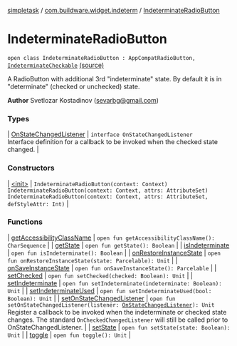 [simpletask](../../index.md) / [com.buildware.widget.indeterm](../index.md) / [IndeterminateRadioButton](.)

# IndeterminateRadioButton

`open class IndeterminateRadioButton : AppCompatRadioButton, `[`IndeterminateCheckable`](../-indeterminate-checkable/index.md) [(source)](https://github.com/mpcjanssen/simpletask-android/blob/master/src/main/java/com/buildware/widget/indeterm/IndeterminateRadioButton.java#L19)

A RadioButton with additional 3rd "indeterminate" state. By default it is in "determinate" (checked or unchecked) state.

**Author**
Svetlozar Kostadinov (sevarbg@gmail.com)

### Types

| [OnStateChangedListener](-on-state-changed-listener/index.md) | `interface OnStateChangedListener`<br>Interface definition for a callback to be invoked when the checked state changed. |

### Constructors

| [&lt;init&gt;](-init-.md) | `IndeterminateRadioButton(context: Context)`<br>`IndeterminateRadioButton(context: Context, attrs: AttributeSet)`<br>`IndeterminateRadioButton(context: Context, attrs: AttributeSet, defStyleAttr: Int)` |

### Functions

| [getAccessibilityClassName](get-accessibility-class-name.md) | `open fun getAccessibilityClassName(): CharSequence` |
| [getState](get-state.md) | `open fun getState(): Boolean` |
| [isIndeterminate](is-indeterminate.md) | `open fun isIndeterminate(): Boolean` |
| [onRestoreInstanceState](on-restore-instance-state.md) | `open fun onRestoreInstanceState(state: Parcelable): Unit` |
| [onSaveInstanceState](on-save-instance-state.md) | `open fun onSaveInstanceState(): Parcelable` |
| [setChecked](set-checked.md) | `open fun setChecked(checked: Boolean): Unit` |
| [setIndeterminate](set-indeterminate.md) | `open fun setIndeterminate(indeterminate: Boolean): Unit` |
| [setIndeterminateUsed](set-indeterminate-used.md) | `open fun setIndeterminateUsed(bool: Boolean): Unit` |
| [setOnStateChangedListener](set-on-state-changed-listener.md) | `open fun setOnStateChangedListener(listener: `[`OnStateChangedListener`](-on-state-changed-listener/index.md)`): Unit`<br>Register a callback to be invoked when the indeterminate or checked state changes. The standard `OnCheckedChangedListener` will still be called prior to OnStateChangedListener. |
| [setState](set-state.md) | `open fun setState(state: Boolean): Unit` |
| [toggle](toggle.md) | `open fun toggle(): Unit` |

